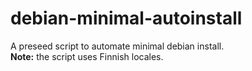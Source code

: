 # debian-minimal-autoinstall
A preseed script to automate minimal debian install. <br>
**Note:** the script uses Finnish locales.
